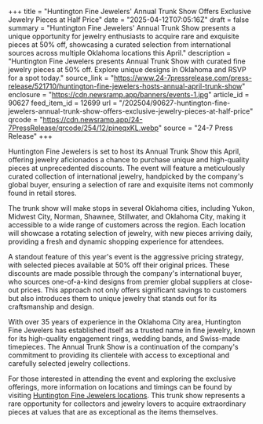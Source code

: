 +++
title = "Huntington Fine Jewelers' Annual Trunk Show Offers Exclusive Jewelry Pieces at Half Price"
date = "2025-04-12T07:05:16Z"
draft = false
summary = "Huntington Fine Jewelers' Annual Trunk Show presents a unique opportunity for jewelry enthusiasts to acquire rare and exquisite pieces at 50% off, showcasing a curated selection from international sources across multiple Oklahoma locations this April."
description = "Huntington Fine Jewelers presents Annual Trunk Show with curated fine jewelry pieces at 50% off. Explore unique designs in Oklahoma and RSVP for a spot today."
source_link = "https://www.24-7pressrelease.com/press-release/521710/huntington-fine-jewelers-hosts-annual-april-trunk-show"
enclosure = "https://cdn.newsramp.app/banners/events-1.jpg"
article_id = 90627
feed_item_id = 12699
url = "/202504/90627-huntington-fine-jewelers-annual-trunk-show-offers-exclusive-jewelry-pieces-at-half-price"
qrcode = "https://cdn.newsramp.app/24-7PressRelease/qrcode/254/12/pineqxKL.webp"
source = "24-7 Press Release"
+++

<p>Huntington Fine Jewelers is set to host its Annual Trunk Show this April, offering jewelry aficionados a chance to purchase unique and high-quality pieces at unprecedented discounts. The event will feature a meticulously curated collection of international jewelry, handpicked by the company's global buyer, ensuring a selection of rare and exquisite items not commonly found in retail stores.</p><p>The trunk show will make stops in several Oklahoma cities, including Yukon, Midwest City, Norman, Shawnee, Stillwater, and Oklahoma City, making it accessible to a wide range of customers across the region. Each location will showcase a rotating selection of jewelry, with new pieces arriving daily, providing a fresh and dynamic shopping experience for attendees.</p><p>A standout feature of this year's event is the aggressive pricing strategy, with selected pieces available at 50% off their original prices. These discounts are made possible through the company's international buyer, who sources one-of-a-kind designs from premier global suppliers at close-out prices. This approach not only offers significant savings to customers but also introduces them to unique jewelry that stands out for its craftsmanship and design.</p><p>With over 35 years of experience in the Oklahoma City area, Huntington Fine Jewelers has established itself as a trusted name in fine jewelry, known for its high-quality engagement rings, wedding bands, and Swiss-made timepieces. The Annual Trunk Show is a continuation of the company's commitment to providing its clientele with access to exceptional and carefully selected jewelry collections.</p><p>For those interested in attending the event and exploring the exclusive offerings, more information on locations and timings can be found by visiting <a href='https://www.huntingtonfinejewelers.com/contact-us' rel='nofollow' target='_blank'>Huntington Fine Jewelers locations</a>. This trunk show represents a rare opportunity for collectors and jewelry lovers to acquire extraordinary pieces at values that are as exceptional as the items themselves.</p>